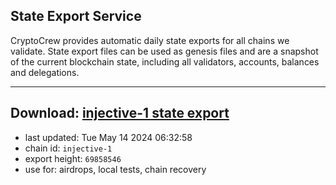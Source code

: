 ## State Export Service
CryptoCrew provides automatic daily state exports for all chains we validate. State export files can be used as genesis files and are a snapshot of the current blockchain state, including all validators, accounts, balances and delegations.

---
**Download: [injective-1 state export](https://dl-eu2.ccvalidators.com/SERVICE/injective/injective-1_export_69858546.json)**
---

- last updated: Tue May 14 2024 06:32:58
- chain id: `injective-1`
- export height: `69858546`
- use for: airdrops, local tests, chain recovery
